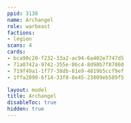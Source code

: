 ```yaml
---
ppid: 3138
name: Archangel
role: warbeast
factions:
- legion
scans: 4
cards:
- bca90c20-f232-33a2-ac94-6a402e7747d5
- 71a0742a-9742-355e-86c4-8d98b7f87860
- 719f49a1-1f77-38db-81e9-4819b5ccf9ef
- 1ffa2890-6f14-33f8-8e45-23809eb589f5

layout: model
title: Archangel
disableToc: true
hidden: true
---
```

